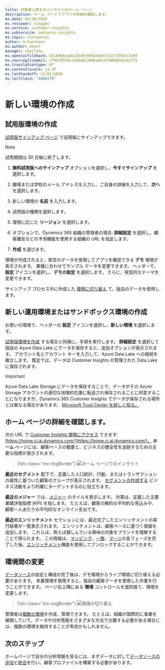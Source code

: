 ```yaml
---
title: 対象者に関するインサイトのホーム ページ
description: ホーム ページでアプリの詳細を確認します。
ms.date: 09/30/2020
ms.reviewer: nimagen
ms.service: customer-insights
ms.subservice: audience-insights
ms.topic: conceptual
author: m-hartmann
ms.author: mhart
manager: shellyha
ms.openlocfilehash: bd16966eabb126d9c9945ededc53273df02c3369
ms.sourcegitcommit: cf9b78559ca189d4c2086a66c879098d56c0377a
ms.translationtype: HT
ms.contentlocale: ja-JP
ms.lasthandoff: 11/03/2020
ms.locfileid: "4406179"
---
```

# <a name="create-a-new-environment"></a>新しい環境の作成

## <a name="create-a-trial-environment"></a>試用版環境の作成

[試用版サインアップ ページ](https://dynamics.microsoft.com/get-started/free-trial/?appname=customerinsights) で試用版にサインアップできます。 

> [!NOTE]
> 試用期間は 30 日後に終了します。

1. **無料試用版へのサインアップ** オプションを選択し、**今すぐサインアップ** を選択します。

1. 職場または学校のメール アドレスを入力し、ご自身の詳細を入力して、**次へ** を選択します。

1. 新しい環境の **名前** を入力します。 

1. 試用版の種類を選択します。

1. 環境に応じた **リージョン** を選択します。

1. オプションで、Dynamics 365 組織の管理者の場合: **詳細設定** を選択し、顧客離反などの予測機能を使用する組織の URL を指定します。

1. **作成** を選びます。 

環境が作成されると、架空のデータを使用してアプリを確認できる **デモ** 環境が表示されます。 業種に合わせてサンプル データを変更できます。 ヘッダーで、**設定** アイコンを選択し、**デモの設定** を選択します。 さらに、視覚的なテーマを変更できます。 

サインアップ プロセス中に作成した [環境に切り替え](#change-between-environments) て、独自のデータを使用します。

## <a name="create-a-new-production-or-sandbox-environment"></a>新しい運用環境またはサンドボックス環境の作成

お使いの環境で、ヘッダーの **設定** アイコンを選択し、**新しい環境** を選択します。

[試用版環境を作成](#create-a-trial-environment) する場合と同様に、手順を実行します。 **詳細設定** を選択して独自の Azure Data Lake にデータを保存すると、追加オプションが表示されます。 アカウント名とアカウント キーを入力して、Azure Data Lake への接続を確立します。 既定では、データは Customer Insights の管理された Data Lake に保存されます。

> [!IMPORTANT]
> Azure Data Lake Storage にデータを保存することで、データがその Azure Storage アカウントの適切な地理的位置に転送され保存されることに同意することになりますが、Dynamics 365 Customer Insights でデータが保存される場所とは異なる場合があります。 [Microsoft Trust Center を詳しく知る。](https://www.microsoft.com/trust-center)

## <a name="explore-the-home-page"></a>ホーム ページの詳細を確認します。

次の URL で [ Customer Insights 環境にアクセス](https://home.ci.ai.dynamics.com/) できます: [https://home.ci.ai.dynamics.com/](https://home.ci.ai.dynamics.com/)。
**ホーム** ページには、顧客ベースの概要と、ビジネスの健全性を追跡するための主要な指標が表示されます。

> [!div class="mx-imgBorder"] 
> ![ホーム ページでのインサイト](media/home-page-insights.png "ホーム ページでのインサイト")

**最近のセグメント** 配下で、定義した人口統計、行動、またはトランザクションの属性に基づいた顧客のグループが表示されます。 [セグメントの作成する](segments.md) ビジネス活動をより的確にターゲットするのに役立ちます。

**最近のメジャー** では、[メジャー](measures.md) のタイルを表示します。 対策は、定義した主要業績評価指標 (KPI) を指します。 たとえば、顧客の解約の平均的な見込みや、顧客一人あたりの平均的なオンライン支出です。

**最近のエンリッチメント** セクションには、最近完了したエンリッチメントの実行結果が一覧表示されます。 エンリッチメントは、顧客ベースに基づく情報を追加します。 これらは、例えば親しんでいる興味の対象をブランドを理解することで得られます。 この情報は、[マッピング](map-entities.md)、[一致](match-entities.md)、[マージ](merge-entities.md)の各フェーズを完了した後、[エンリッチメント](enrichment-microsoft-graph.md)機能を使用してアンロックすることができます。

## <a name="change-between-environments"></a>環境間の変更

[データソース](data-sources.md)の設定と構成の完了後は、デモ環境からライブ環境に切り替える必要があります。 本番環境を使用すると、独自の顧客データを使用した作業を行うことができます。 ページ右上隅にある **環境** コントロールを選択肢て、環境を変更します。

> [!div class="mx-imgBorder"] 
> ![環境の切り替え](media/home-page-environment-switcher.png "環境の切り替え")

管理者は[複数の環境](manage-environments.md)を作成、管理できます。 たとえば、組織が国際的に事業を展開していて、データや分析情報をさまざまな方法で分離する必要がある場合には、複数の環境を維持することが有効かもしれません。

## <a name="next-step"></a>次のステップ

ホームページで自分の分析情報を見るには、まずデータに対して[データソースの追加](data-sources.md)と[統合](data-unification.md)を行い、顧客プロファイルを構築する必要があります。
